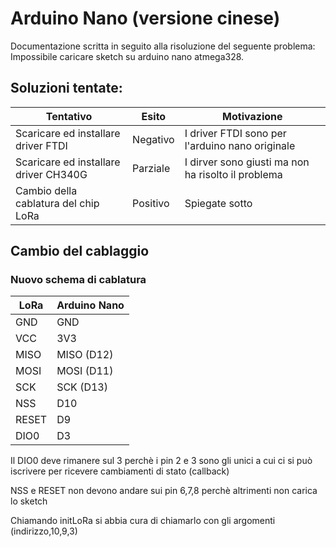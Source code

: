 # Arduino Nano (versione cinese)

Documentazione scritta in seguito alla risoluzione del seguente problema:
Impossibile caricare sketch su arduino nano atmega328.

## Soluzioni tentate:

| Tentativo | Esito | Motivazione |
|-----------|-------|-------------|
| Scaricare ed installare driver FTDI | Negativo | I driver FTDI sono per l'arduino nano originale |
| Scaricare ed installare driver CH340G | Parziale | I dirver sono giusti ma non ha risolto il problema |
| Cambio della cablatura del chip LoRa | Positivo | Spiegate sotto |

## Cambio del cablaggio

### Nuovo schema di cablatura

| LoRa | Arduino Nano |
|------|--------------|
| GND | GND |
| VCC | 3V3 |
| MISO | MISO (D12) |
| MOSI | MOSI (D11) |
| SCK | SCK (D13) |
| NSS | D10 |
| RESET | D9 |
| DIO0 | D3 |

Il DIO0 deve rimanere sul 3 perchè i pin 2 e 3 sono gli unici a cui ci si può iscrivere per ricevere cambiamenti di stato (callback)

NSS e RESET non devono andare sui pin 6,7,8 perchè altrimenti non carica lo sketch

Chiamando initLoRa si abbia cura di chiamarlo con gli argomenti (indirizzo,10,9,3)
